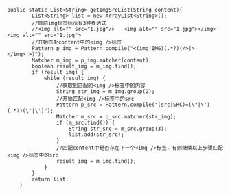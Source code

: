     public static List<String> getImgSrcList(String content){
            List<String> list = new ArrayList<String>();
            //目前img标签标示有3种表达式
            //<img alt="" src="1.jpg"/>   <img alt="" src="1.jpg"></img>     <img alt="" src="1.jpg">
            //开始匹配content中的<img />标签
            Pattern p_img = Pattern.compile("<(img|IMG)(.*?)(/>|></img>|>)");
            Matcher m_img = p_img.matcher(content);
            boolean result_img = m_img.find();
            if (result_img) {
                while (result_img) {
                    //获取到匹配的<img />标签中的内容
                    String str_img = m_img.group(2);
                    //开始匹配<img />标签中的src
                    Pattern p_src = Pattern.compile("(src|SRC)=(\"|\')(.*?)(\"|\')");
                    Matcher m_src = p_src.matcher(str_img);
                    if (m_src.find()) {
                        String str_src = m_src.group(3);
                        list.add(str_src);
                    }
                    //匹配content中是否存在下一个<img />标签，有则继续以上步骤匹配<img />标签中的src
                    result_img = m_img.find();
                }
            }
            return list;
        }
